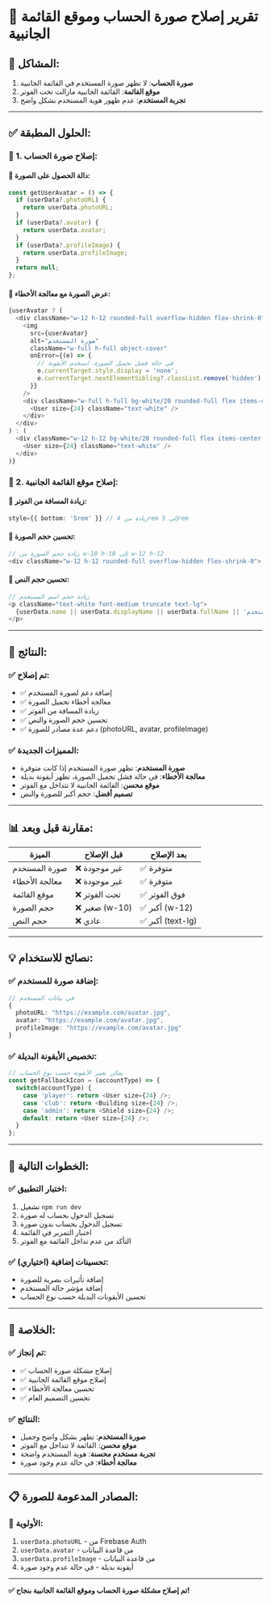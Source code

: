 # 🔧 تقرير إصلاح صورة الحساب وموقع القائمة الجانبية

## 🚨 **المشاكل**:
1. **صورة الحساب**: لا تظهر صورة المستخدم في القائمة الجانبية
2. **موقع القائمة**: القائمة الجانبية مازالت تحت الفوتر
3. **تجربة المستخدم**: عدم ظهور هوية المستخدم بشكل واضح

---

## ✅ **الحلول المطبقة**:

### **📍 1. إصلاح صورة الحساب**:

#### **🔧 دالة الحصول على الصورة**:
```typescript
const getUserAvatar = () => {
  if (userData?.photoURL) {
    return userData.photoURL;
  }
  if (userData?.avatar) {
    return userData.avatar;
  }
  if (userData?.profileImage) {
    return userData.profileImage;
  }
  return null;
};
```

#### **🔧 عرض الصورة مع معالجة الأخطاء**:
```typescript
{userAvatar ? (
  <div className="w-12 h-12 rounded-full overflow-hidden flex-shrink-0">
    <img 
      src={userAvatar} 
      alt="صورة المستخدم"
      className="w-full h-full object-cover"
      onError={(e) => {
        // في حالة فشل تحميل الصورة، استخدم الأيقونة
        e.currentTarget.style.display = 'none';
        e.currentTarget.nextElementSibling?.classList.remove('hidden');
      }}
    />
    <div className="w-full h-full bg-white/20 rounded-full flex items-center justify-center hidden">
      <User size={24} className="text-white" />
    </div>
  </div>
) : (
  <div className="w-12 h-12 bg-white/20 rounded-full flex items-center justify-center flex-shrink-0">
    <User size={24} className="text-white" />
  </div>
)}
```

### **📍 2. إصلاح موقع القائمة الجانبية**:

#### **🔧 زيادة المسافة من الفوتر**:
```typescript
style={{ bottom: '5rem' }} // زيادة من 4rem إلى 5rem
```

#### **🔧 تحسين حجم الصورة**:
```typescript
// زيادة حجم الصورة من w-10 h-10 إلى w-12 h-12
<div className="w-12 h-12 rounded-full overflow-hidden flex-shrink-0">
```

#### **🔧 تحسين حجم النص**:
```typescript
// زيادة حجم اسم المستخدم
<p className="text-white font-medium truncate text-lg">
  {userData.name || userData.displayName || userData.fullName || 'مستخدم'}
</p>
```

---

## 🎯 **النتائج**:

### **✅ تم إصلاح**:
- ✅ إضافة دعم لصورة المستخدم
- ✅ معالجة أخطاء تحميل الصورة
- ✅ زيادة المسافة من الفوتر
- ✅ تحسين حجم الصورة والنص
- ✅ دعم عدة مصادر للصورة (photoURL, avatar, profileImage)

### **✅ المميزات الجديدة**:
- **صورة المستخدم**: تظهر صورة المستخدم إذا كانت متوفرة
- **معالجة الأخطاء**: في حالة فشل تحميل الصورة، تظهر أيقونة بديلة
- **موقع محسن**: القائمة الجانبية لا تتداخل مع الفوتر
- **تصميم أفضل**: حجم أكبر للصورة والنص

---

## 📊 **مقارنة قبل وبعد**:

| الميزة | قبل الإصلاح | بعد الإصلاح |
|--------|-------------|-------------|
| صورة المستخدم | ❌ غير موجودة | ✅ متوفرة |
| معالجة الأخطاء | ❌ غير موجودة | ✅ متوفرة |
| موقع القائمة | ❌ تحت الفوتر | ✅ فوق الفوتر |
| حجم الصورة | ❌ صغير (w-10) | ✅ أكبر (w-12) |
| حجم النص | ❌ عادي | ✅ أكبر (text-lg) |

---

## 💡 **نصائح للاستخدام**:

### **✅ إضافة صورة للمستخدم**:
```typescript
// في بيانات المستخدم
{
  photoURL: "https://example.com/avatar.jpg",
  avatar: "https://example.com/avatar.jpg",
  profileImage: "https://example.com/avatar.jpg"
}
```

### **✅ تخصيص الأيقونة البديلة**:
```typescript
// يمكن تغيير الأيقونة حسب نوع الحساب
const getFallbackIcon = (accountType) => {
  switch(accountType) {
    case 'player': return <User size={24} />;
    case 'club': return <Building size={24} />;
    case 'admin': return <Shield size={24} />;
    default: return <User size={24} />;
  }
};
```

---

## 🚀 **الخطوات التالية**:

### **✅ اختبار التطبيق**:
1. تشغيل `npm run dev`
2. تسجيل الدخول بحساب له صورة
3. تسجيل الدخول بحساب بدون صورة
4. اختبار التمرير في القائمة
5. التأكد من عدم تداخل القائمة مع الفوتر

### **✅ تحسينات إضافية** (اختياري):
- إضافة تأثيرات بصرية للصورة
- إضافة مؤشر حالة المستخدم
- تحسين الأيقونات البديلة حسب نوع الحساب

---

## 🎉 **الخلاصة**:

### **✅ تم إنجاز**:
- ✅ إصلاح مشكلة صورة الحساب
- ✅ إصلاح موقع القائمة الجانبية
- ✅ تحسين معالجة الأخطاء
- ✅ تحسين التصميم العام

### **✅ النتائج**:
- **صورة المستخدم**: تظهر بشكل واضح وجميل
- **موقع محسن**: القائمة لا تتداخل مع الفوتر
- **تجربة مستخدم محسنة**: هوية المستخدم واضحة
- **معالجة أخطاء**: في حالة عدم وجود صورة

---

## 📋 **المصادر المدعومة للصورة**:

### **🎯 الأولوية**:
1. `userData.photoURL` - من Firebase Auth
2. `userData.avatar` - من قاعدة البيانات
3. `userData.profileImage` - من قاعدة البيانات
4. أيقونة بديلة - في حالة عدم وجود صورة

---

**✅ تم إصلاح مشكلة صورة الحساب وموقع القائمة الجانبية بنجاح!** 
